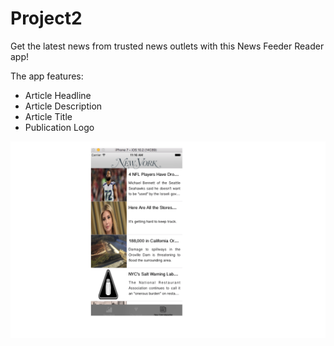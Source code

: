 # Project2

Get the latest news from trusted news outlets with this News Feeder Reader app!

The app features:
 - Article Headline
 - Article Description
 - Article Title
 - Publication Logo

![Screenshot](https://github.com/Richel325/Project2/blob/master/Images/Screen%20Shot%202017-02-13%20at%2011.16.41%20AM.png?raw=true)
